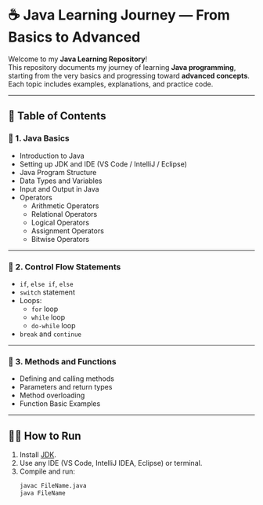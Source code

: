 # ☕ Java Learning Journey — From Basics to Advanced

Welcome to my **Java Learning Repository**!  
This repository documents my journey of learning **Java programming**, starting from the very basics and progressing toward **advanced concepts**.  
Each topic includes examples, explanations, and practice code.

---

## 📘 Table of Contents

### 🧩 1. Java Basics
- Introduction to Java  
- Setting up JDK and IDE (VS Code / IntelliJ / Eclipse)  
- Java Program Structure  
- Data Types and Variables  
- Input and Output in Java  
- Operators  
  - Arithmetic Operators  
  - Relational Operators  
  - Logical Operators  
  - Assignment Operators  
  - Bitwise Operators  

---

### 🧠 2. Control Flow Statements
- `if`, `else if`, `else`  
- `switch` statement  
- Loops:
  - `for` loop  
  - `while` loop  
  - `do-while` loop  
- `break` and `continue`  

---

### 🧰 3. Methods and Functions
- Defining and calling methods  
- Parameters and return types  
- Method overloading  
- Function Basic Examples

---

## 🧑‍💻 How to Run
1. Install [JDK](https://www.oracle.com/java/technologies/downloads/).  
2. Use any IDE (VS Code, IntelliJ IDEA, Eclipse) or terminal.  
3. Compile and run:
   ```bash
   javac FileName.java
   java FileName
